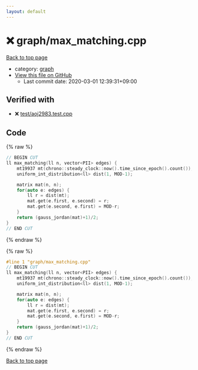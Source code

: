 ```yaml
---
layout: default
---
```


<!-- mathjax config similar to math.stackexchange -->
<script type="text/javascript" async
  src="https://cdnjs.cloudflare.com/ajax/libs/mathjax/2.7.5/MathJax.js?config=TeX-MML-AM_CHTML">
</script>
<script type="text/x-mathjax-config">
  MathJax.Hub.Config({
    TeX: { equationNumbers: { autoNumber: "AMS" }},
    tex2jax: {
      inlineMath: [ ['$','$'] ],
      processEscapes: true
    },
    "HTML-CSS": { matchFontHeight: false },
    displayAlign: "left",
    displayIndent: "2em"
  });
</script>

<script type="text/javascript" src="https://cdnjs.cloudflare.com/ajax/libs/jquery/3.4.1/jquery.min.js"></script>
<script src="https://cdn.jsdelivr.net/npm/jquery-balloon-js@1.1.2/jquery.balloon.min.js" integrity="sha256-ZEYs9VrgAeNuPvs15E39OsyOJaIkXEEt10fzxJ20+2I=" crossorigin="anonymous"></script>
<script type="text/javascript" src="../../assets/js/copy-button.js"></script>
<link rel="stylesheet" href="../../assets/css/copy-button.css" />


# :x: graph/max_matching.cpp

<a href="../../index.html">Back to top page</a>

* category: <a href="../../index.html#f8b0b924ebd7046dbfa85a856e4682c8">graph</a>
* <a href="{{ site.github.repository_url }}/blob/master/graph/max_matching.cpp">View this file on GitHub</a>
    - Last commit date: 2020-03-01 12:39:31+09:00




## Verified with

* :x: <a href="../../verify/test/aoj2983.test.cpp.html">test/aoj2983.test.cpp</a>


## Code

<a id="unbundled"></a>
{% raw %}
```cpp
// BEGIN CUT
ll max_matching(ll n, vector<PII> edges) {
    mt19937 mt(chrono::steady_clock::now().time_since_epoch().count());
    uniform_int_distribution<ll> dist(1, MOD-1);

    matrix mat(n, n);
    for(auto e: edges) {
        ll r = dist(mt);
        mat.get(e.first, e.second) = r;
        mat.get(e.second, e.first) = MOD-r;
    }
    return (gauss_jordan(mat)+1)/2;
}
// END CUT
```
{% endraw %}

<a id="bundled"></a>
{% raw %}
```cpp
#line 1 "graph/max_matching.cpp"
// BEGIN CUT
ll max_matching(ll n, vector<PII> edges) {
    mt19937 mt(chrono::steady_clock::now().time_since_epoch().count());
    uniform_int_distribution<ll> dist(1, MOD-1);

    matrix mat(n, n);
    for(auto e: edges) {
        ll r = dist(mt);
        mat.get(e.first, e.second) = r;
        mat.get(e.second, e.first) = MOD-r;
    }
    return (gauss_jordan(mat)+1)/2;
}
// END CUT

```
{% endraw %}

<a href="../../index.html">Back to top page</a>

